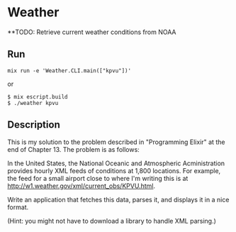 # Weather

**TODO: Retrieve current weather conditions from NOAA

## Run
`mix run -e 'Weather.CLI.main(["kpvu"])'`

or

```
$ mix escript.build
$ ./weather kpvu
```

## Description
This is my solution to the problem described in "Programming Elixir" at the end of Chapter 13.  The problem is as follows:


In the United States, the National Oceanic and Atmospheric Acministration provides hourly XML feeds of conditions at 1,800 locations.  For example, the feed for a small airport close to where I'm writing this is at http://w1.weather.gov/xml/current_obs/KPVU.html.

Write an application that fetches this data, parses it, and displays it in a nice format.

(Hint: you might not have to download a library to handle XML parsing.)


